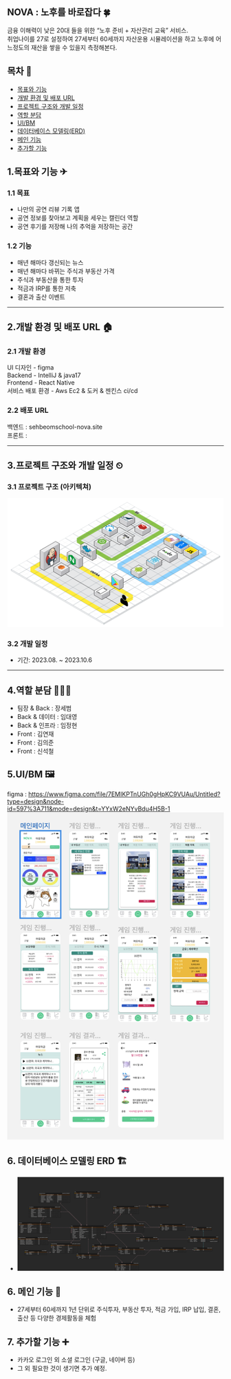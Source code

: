 
## NOVA : 노후를 바로잡다 🍀
  금융 이해력이 낮은 20대 들을 위한 “노후 준비 + 자산관리 교육” 서비스.  
  취업나이를 27로 설정하여 27세부터 60세까지 자산운용 시뮬레이션을 하고 노후에 어느정도의
  재산을 쌓을 수 있을지 측정해본다.

  
## 목차 🥇
- [목표와 기능](#1목표와-기능-)
- [개발 환경 및 배포 URL](#2개발-환경-및-배포-URL-)
- [프로젝트 구조와 개발 일정](#3프로젝트-구조와-개발-일정-)
- [역할 분담](#4역할-분담-)
- [UI/BM](#5uibm-)
- [데이터베이스 모델링(ERD)](#6-데이터베이스-모델링-erd-)
- [메인 기능](#6-메인-기능-)
- [추가할 기능](#7-추가할-기능-)


## 1.목표와 기능 ✈
### 1.1 목표
  - 나만의 공연 리뷰 기록 앱
  - 공연 정보를 찾아보고 계획을 세우는 캘린더 역할
  - 공연 후기를 저장해 나의 추억을 저장하는 공간
  
### 1.2 기능
  - 매년 해마다 갱신되는 뉴스
  - 매년 해마다 바뀌는 주식과 부동산 가격
  - 주식과 부동산을 통한 투자
  - 적금과 IRP를 통한 저축
  - 결혼과 출산 이벤트 

---
## 2.개발 환경 및 배포 URL 🏠 

### 2.1 개발 환경

  UI 디자인
    - figma   
  Backend
    - IntelliJ & java17   
  Frontend
    - React Native  
  서비스 배포 환경
    - Aws Ec2 & 도커 & 젠킨스 ci/cd

### 2.2 배포 URL
  백엔드 : sehbeomschool-nova.site    
  프론트 : 

---
## 3.프로젝트 구조와 개발 일정 ⏲

### 3.1 프로젝트 구조 (아키텍쳐)

![image.png](./image.png)

### 3.2 개발 일정
- 기간: 2023.08. ~ 2023.10.6

---
## 4.역할 분담 🧑‍🤝‍🧑
  - 팀장 & Back : 장세범
  - Back & 데이터 : 임대영
  - Back & 인프라 : 임정현
  - Front : 김연재
  - Front : 김의준
  - Front : 신석철

## 5.UI/BM 🖼

figma : https://www.figma.com/file/7EMIKPTnUGh0gHpKC9VUAu/Untitled?type=design&node-id=597%3A711&mode=design&t=YYxW2eNYvBdu4H5B-1
![image-1.png](./image-1.png)

## 6. 데이터베이스 모델링 ERD 🏗
  - ![image-2.png](./image-2.png)

## 6. 메인 기능 🌟 
  - 27세부터 60세까지 1년 단위로 주식투자, 부동산 투자, 적금 가입, IRP 납입, 결혼, 출산 등 다양한 경제활동을 체험

## 7. 추가할 기능 ➕ 
  - 카카오 로그인 외 소셜 로그인 (구글, 네이버 등)
  - 그 외 필요한 것이 생기면 추가 예정.





